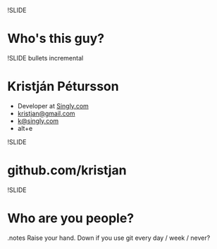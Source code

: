 !SLIDE

# Who's this guy? #

!SLIDE bullets incremental

# Kristján Pétursson #

- Developer at [Singly.com](https://singly.com)
- kristjan@gmail.com
- k@singly.com
- alt+e

!SLIDE

# github.com/**kristjan** #

!SLIDE

# Who are you people? #

.notes Raise your hand. Down if you use git every day / week / never?
